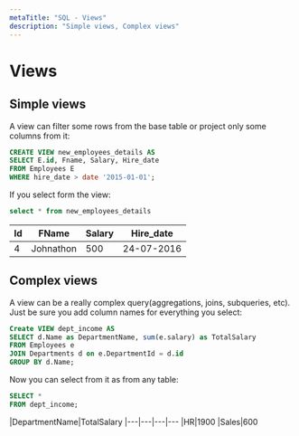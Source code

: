 ```yaml
---
metaTitle: "SQL - Views"
description: "Simple views, Complex views"
---
```


# Views




## Simple views


A view can filter some rows from the base table or project only some columns from it:

```sql
CREATE VIEW new_employees_details AS
SELECT E.id, Fname, Salary, Hire_date
FROM Employees E
WHERE hire_date > date '2015-01-01';

```

If you select form the view:

```sql
select * from new_employees_details

```

|Id|FName|Salary|Hire_date
|---|---|---|---
|4|Johnathon|500|24-07-2016



## Complex views


A view can be a really complex query(aggregations, joins, subqueries, etc). Just be sure you add column names for everything you select:

```sql
Create VIEW dept_income AS
SELECT d.Name as DepartmentName, sum(e.salary) as TotalSalary
FROM Employees e
JOIN Departments d on e.DepartmentId = d.id
GROUP BY d.Name;

```

Now you can select from it as from any table:

```sql
SELECT * 
FROM dept_income;

```

|DepartmentName|TotalSalary
|---|---|---|---
|HR|1900
|Sales|600

